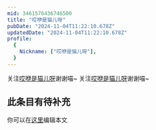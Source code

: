 ```yaml
---
mid: 3461576436746500
title: "哎咿是猫儿呀"
pubDate: "2024-11-04T11:22:10.678Z"
updatedDate: "2024-11-04T11:22:10.678Z"
profile:
  {
    Nickname: ["哎咿是猫儿呀"],
  }
---
```


关注[哎咿是猫儿呀](https://space.bilibili.com/3461576436746500)谢谢喵~ 关注[哎咿是猫儿呀](https://space.bilibili.com/3461576436746500)谢谢喵~

## 此条目有待补充
你可以在[这里](https://github.com/Yuhanawa/VTuber.ICU/edit/master/src/content/v/哎咿是猫儿呀/index.md)编辑本文
